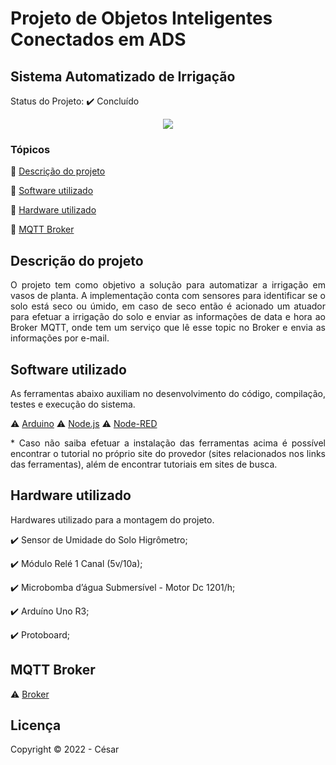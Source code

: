 # Projeto de Objetos Inteligentes Conectados em ADS
## Sistema Automatizado de Irrigação
 
Status do Projeto: :heavy_check_mark: Concluído

<p align="center">
  <img src="https://img.shields.io/static/v1?label=ARDUINO&message=IoT&color=blue&style=for-the-badge&logo=ARDUINO"/>
</p>


### Tópicos 

:small_blue_diamond: [Descrição do projeto](#descrição-do-projeto)

:small_blue_diamond: [Software utilizado](#software-utilizado)

:small_blue_diamond: [Hardware utilizado](#criação-do-ambiente-de-desenvolvimento)

:small_blue_diamond: [MQTT Broker](#mqtt-broker)

## Descrição do projeto 

<p align="justify">
  O projeto tem como objetivo a solução para automatizar a irrigação em vasos de planta. A implementação conta com sensores para identificar se o solo está seco ou úmido, em caso de seco então é acionado um atuador para efetuar a irrigação do solo e enviar as informações de data e hora ao Broker MQTT, onde tem um serviço que lê esse topic no Broker e envia as informações por e-mail. 
</p>

## Software utilizado

<p align="justify">
  As ferramentas abaixo auxiliam no desenvolvimento do código, compilação, testes e execução do sistema.
</p>

:warning: [Arduino](https://www.arduino.cc/en/software)
:warning: [Node.js](https://nodejs.org/en/download/)
:warning: [Node-RED](https://nodered.org/docs/getting-started/windows)

<p align="justify">
  * Caso não saiba efetuar a instalação das ferramentas acima é possível encontrar o tutorial no próprio site do provedor (sites relacionados nos links das ferramentas), além de encontrar tutoriais em sites de busca.
</p>

## Hardware utilizado 

<p align="justify">
  Hardwares utilizado para a montagem do projeto.
</p>


:heavy_check_mark: Sensor de Umidade do Solo Higrômetro; 

:heavy_check_mark: Módulo Relé 1 Canal (5v/10a);

:heavy_check_mark: Microbomba d’água Submersível - Motor Dc 1201/h; 

:heavy_check_mark: Arduíno Uno R3;

:heavy_check_mark: Protoboard;

## MQTT Broker

:warning: [Broker](http://www.hivemq.com/demos/websocket-client/)


## Licença 

Copyright :copyright: 2022 - César
